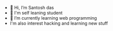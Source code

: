 - 👋 Hi, I’m Santosh das
- 👀 I'm self leaning student
- 🌱 I’m currently learning web programming
-  I'm also interest hacking and learning new stuff

<!---
Professormood/Professormood is a ✨ special ✨ repository because its `README.md` (this file) appears on your GitHub profile.
You can click the Preview link to take a look at your changes.
--->
